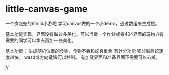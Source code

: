 # little-canvas-game
一个贪吃蛇的html5小游戏
学习canvas做的一个小demo，通过数组来生成蛇。

基本功能实现，界面没有做过多美化，可以当做一个作业或者404界面的玩物
//有需要的同学可以拿去再加一些美化。

基本功能：
生成随机位置的食物，食物不会和蛇身重合
有计分功能
积分越高蛇速度越快。
wasd或方向键皆可以控制。
有加载界面和准备界面不需要可以去掉。

//
